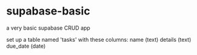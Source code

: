 # supabase-basic
a very basic supabase CRUD app

set up a table named 'tasks' with these columns:
name (text) details (text) due_date (date)

